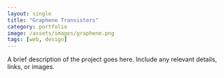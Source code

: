 ```yaml
---
layout: single
title: "Graphene Transistors"
category: portfolio
image: /assets/images/graphene.png
tags: [web, design]
---
```


A brief description of the project goes here. Include any relevant details, links, or images.